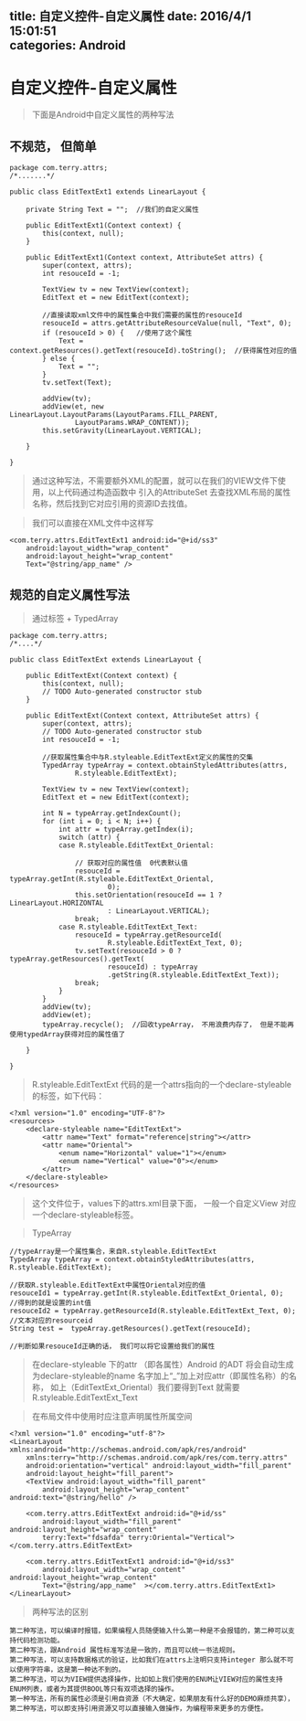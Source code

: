 title: 自定义控件-自定义属性
date: 2016/4/1 15:01:51        
categories: Android
---

# 自定义控件-自定义属性 #

>下面是Android中自定义属性的两种写法


## 不规范， 但简单 ##
	package com.terry.attrs;
	/*.......*/
	
	public class EditTextExt1 extends LinearLayout {
	
	    private String Text = "";  //我们的自定义属性
	
	    public EditTextExt1(Context context) {
	        this(context, null);
	    }
	
	    public EditTextExt1(Context context, AttributeSet attrs) {
	        super(context, attrs);
	        int resouceId = -1;
	
	        TextView tv = new TextView(context); 
	        EditText et = new EditText(context);

			//直接读取xml文件中的属性集合中我们需要的属性的resouceId
	        resouceId = attrs.getAttributeResourceValue(null, "Text", 0);  
	        if (resouceId > 0) {   //使用了这个属性
	            Text = context.getResources().getText(resouceId).toString();  //获得属性对应的值
	        } else {
	            Text = "";
	        }
	        tv.setText(Text);
	
	        addView(tv);
	        addView(et, new LinearLayout.LayoutParams(LayoutParams.FILL_PARENT,
	                LayoutParams.WRAP_CONTENT));
	        this.setGravity(LinearLayout.VERTICAL);
	
	    }
	
	}

>通过这种写法，不需要额外XML的配置，就可以在我们的VIEW文件下使用，以上代码通过构造函数中
>引入的AttributeSet 去查找XML布局的属性名称，然后找到它对应引用的资源ID去找值。

>我们可以直接在XML文件中这样写

	<com.terry.attrs.EditTextExt1 android:id="@+id/ss3"
        android:layout_width="wrap_content"
		android:layout_height="wrap_content"
        Text="@string/app_name" />

## 规范的自定义属性写法 ##

>通过<declare-styleable>标签 + TypedArray 

	package com.terry.attrs;
	/*....*/
	
	public class EditTextExt extends LinearLayout {
	
	    public EditTextExt(Context context) {
	        this(context, null);
	        // TODO Auto-generated constructor stub
	    }
	
	    public EditTextExt(Context context, AttributeSet attrs) {
	        super(context, attrs);
	        // TODO Auto-generated constructor stub
	        int resouceId = -1;

			//获取属性集合中与R.styleable.EditTextExt定义的属性的交集
	        TypedArray typeArray = context.obtainStyledAttributes(attrs,
	                R.styleable.EditTextExt);  
	
	        TextView tv = new TextView(context);
	        EditText et = new EditText(context);
	        
	        int N = typeArray.getIndexCount();
	        for (int i = 0; i < N; i++) {
	            int attr = typeArray.getIndex(i);
	            switch (attr) {
	            case R.styleable.EditTextExt_Oriental:

					// 获取对应的属性值  0代表默认值
	                resouceId = typeArray.getInt(R.styleable.EditTextExt_Oriental,
	                        0);  
	                this.setOrientation(resouceId == 1 ? LinearLayout.HORIZONTAL
	                        : LinearLayout.VERTICAL);
	                break;
	            case R.styleable.EditTextExt_Text:
	                resouceId = typeArray.getResourceId(
	                        R.styleable.EditTextExt_Text, 0);
	                tv.setText(resouceId > 0 ? typeArray.getResources().getText(
	                        resouceId) : typeArray
	                        .getString(R.styleable.EditTextExt_Text));
	                break;
	            }
	        }
	        addView(tv);
	        addView(et);
	        typeArray.recycle();  //回收typeArray， 不用浪费内存了， 但是不能再使用typedArray获得对应的属性值了
	
	    }
	
	}


> R.styleable.EditTextExt 代码的是一个attrs指向的一个declare-styleable 的标签，如下代码：

	<?xml version="1.0" encoding="UTF-8"?>
	<resources>
	    <declare-styleable name="EditTextExt">
	        <attr name="Text" format="reference|string"></attr>
	        <attr name="Oriental">
	            <enum name="Horizontal" value="1"></enum>
	            <enum name="Vertical" value="0"></enum>
	        </attr>
	    </declare-styleable>
	</resources>
>这个文件位于，values下的attrs.xml目录下面， 一般一个自定义View 对应一个declare-styleable标签。

>TypeArray

	//typeArray是一个属性集合，来自R.styleable.EditTextExt
	TypedArray typeArray = context.obtainStyledAttributes(attrs, R.styleable.EditTextExt);
	
	//获取R.styleable.EditTextExt中属性Oriental对应的值
    resouceId1 = typeArray.getInt(R.styleable.EditTextExt_Oriental, 0);   //得到的就是设置的int值
	resouceId2 = typeArray.getResourceId(R.styleable.EditTextExt_Text, 0); //文本对应的resourceid
	String test =  typeArray.getResources().getText(resouceId);

	//判断如果resouceId正确的话， 我们可以将它设置给我们的属性

	

>在declare-styleable 下的attr （即各属性）Android 的ADT 将会自动生成为declare-styleable的name 名字加上“_”加上对应attr（即属性名称）的名称，
>如上（EditTextExt_Oriental）我们要得到Text 就需要R.styleable.EditTextExt_Text

>在布局文件中使用时应注意声明属性所属空间

	<?xml version="1.0" encoding="utf-8"?>
	<LinearLayout xmlns:android="http://schemas.android.com/apk/res/android"
	    xmlns:terry="http://schemas.android.com/apk/res/com.terry.attrs"
	    android:orientation="vertical" android:layout_width="fill_parent"
	    android:layout_height="fill_parent">
	    <TextView android:layout_width="fill_parent"
	        android:layout_height="wrap_content" android:text="@string/hello" />
	
	    <com.terry.attrs.EditTextExt android:id="@+id/ss"
	        android:layout_width="fill_parent" android:layout_height="wrap_content"
	        terry:Text="fdsafda" terry:Oriental="Vertical"></com.terry.attrs.EditTextExt>
	
	    <com.terry.attrs.EditTextExt1 android:id="@+id/ss3"
	        android:layout_width="wrap_content" android:layout_height="wrap_content"
	        Text="@string/app_name"  ></com.terry.attrs.EditTextExt1>
	</LinearLayout>


> 两种写法的区别
	
	第二种写法，可以编译时报错，如果编程人员随便输入什么第一种是不会报错的，第二种可以支持代码检测功能。
	第二种写法，跟Android 属性标准写法是一致的，而且可以统一书法规则。
	第二种写法，可以支持数据格式的验证，比如我们在attrs上注明只支持integer 那么就不可以使用字符串，这是第一种达不到的。
	第二种写法，可以为VIEW提供选择操作，比如如上我们使用的ENUM让VIEW对应的属性支持ENUM列表，或者为其提供BOOL等只有双项选择的操作。
	第一种写法，所有的属性必须是引用自资源（不大确定，如果朋友有什么好的DEMO麻烦共享），
	第二种写法，可以即支持引用资源又可以直接输入做操作，为编程带来更多的方便性。